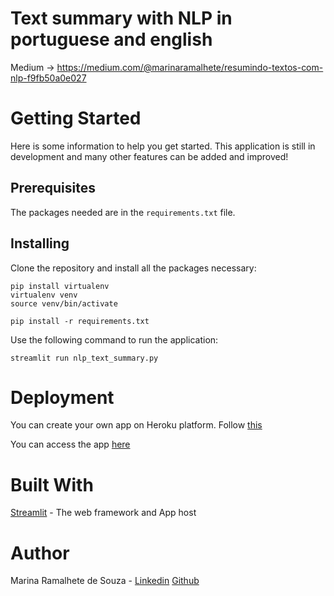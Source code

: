# Text summary with NLP in portuguese and english

Medium -> https://medium.com/@marinaramalhete/resumindo-textos-com-nlp-f9fb50a0e027

# Getting Started
Here is some information to help you get started. This application is still in development and many other features can be added and improved!

## Prerequisites
The packages needed are in the `requirements.txt` file.

## Installing
Clone the repository and install all the packages necessary:

```
pip install virtualenv
virtualenv venv
source venv/bin/activate

pip install -r requirements.txt 
```

Use the following command to run the application:

```
streamlit run nlp_text_summary.py
```

# Deployment
You can create your own app on Heroku platform. Follow [this](https://devcenter.heroku.com/)

You can access the app [here](https://marinaramalhete-nlp-text-summary-app-nlp-text-summary-ohuns8.streamlit.app/)

# Built With
[Streamlit](https://docs.streamlit.io/index.html) - The web framework and App host

# Author
Marina Ramalhete de Souza - [Linkedin](https://www.linkedin.com/in/marinaramalhete/) [Github](https://github.com/marinaramalhete)

